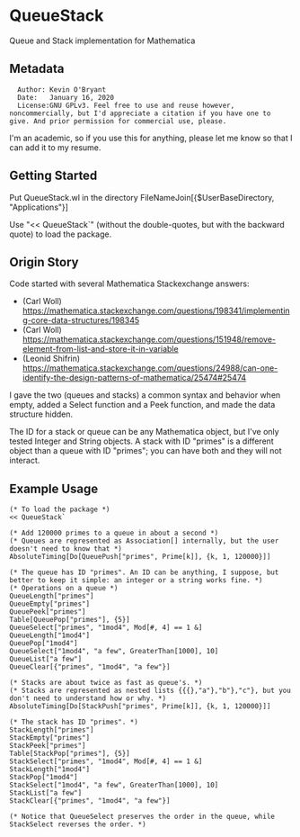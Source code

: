 # QueueStack
Queue and Stack implementation for Mathematica

## Metadata
      Author: Kevin O'Bryant
      Date:   January 16, 2020
      License:GNU GPLv3. Feel free to use and reuse however, noncommercially, but I'd appreciate a citation if you have one to give. And prior permission for commercial use, please.

I'm an academic, so if you use this for anything, please let me know so that I can add it to my resume.

## Getting Started
Put QueueStack.wl in the directory FileNameJoin[{$UserBaseDirectory, "Applications"}]

Use "<< QueueStack`" (without the double-quotes, but with the backward quote) to load the package.

## Origin Story

Code started with several Mathematica Stackexchange answers:
- (Carl Woll)	https://mathematica.stackexchange.com/questions/198341/implementing-core-data-structures/198345 
- (Carl Woll)	https://mathematica.stackexchange.com/questions/151948/remove-element-from-list-and-store-it-in-variable
- (Leonid Shifrin) https://mathematica.stackexchange.com/questions/24988/can-one-identify-the-design-patterns-of-mathematica/25474#25474

I gave the two (queues and stacks) a common syntax and behavior when empty, added a Select function and a Peek function, and made the data structure hidden.

The ID for a stack or queue can be any Mathematica object, but I've only tested Integer and String objects. A stack with ID "primes" is a different object than a queue with ID "primes"; you can have both and they will not interact.

## Example Usage
```
(* To load the package *)
<< QueueStack`

(* Add 120000 primes to a queue in about a second *)
(* Queues are represented as Association[] internally, but the user doesn't need to know that *)
AbsoluteTiming[Do[QueuePush["primes", Prime[k]], {k, 1, 120000}]]

(* The queue has ID "primes". An ID can be anything, I suppose, but better to keep it simple: an integer or a string works fine. *)
(* Operations on a queue *)
QueueLength["primes"]
QueueEmpty["primes"]
QueuePeek["primes"]
Table[QueuePop["primes"], {5}]
QueueSelect["primes", "1mod4", Mod[#, 4] == 1 &]
QueueLength["1mod4"]
QueuePop["1mod4"]
QueueSelect["1mod4", "a few", GreaterThan[1000], 10]
QueueList["a few"]
QueueClear[{"primes", "1mod4", "a few"}]

(* Stacks are about twice as fast as queue's. *)
(* Stacks are represented as nested lists {{{},"a"},"b"},"c"}, but you don't need to understand how or why. *)
AbsoluteTiming[Do[StackPush["primes", Prime[k]], {k, 1, 120000}]]

(* The stack has ID "primes". *)
StackLength["primes"]
StackEmpty["primes"]
StackPeek["primes"]
Table[StackPop["primes"], {5}]
StackSelect["primes", "1mod4", Mod[#, 4] == 1 &]
StackLength["1mod4"]
StackPop["1mod4"]
StackSelect["1mod4", "a few", GreaterThan[1000], 10]
StackList["a few"]
StackClear[{"primes", "1mod4", "a few"}]

(* Notice that QueueSelect preserves the order in the queue, while StackSelect reverses the order. *)
```

